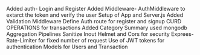 Added auth- Login and Register
Added Middleware- AuthMiddleware to extarct the token and verify the user
Setup of App and Server.js
Added Validation Middleware
Define Auth route for register and signup
CURD OPERATIONS for transactions
Added Category Summary used mongodb Aggregation Pipelines
Sanitize Inout
Helmet and Cors for security
Exprees-Rate-Limiter for fixed number of request
Use of JWT tokens for authentication
Models for Users and Transaction
